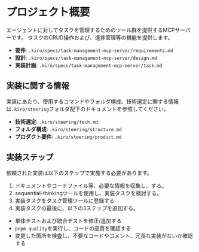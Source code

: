 # プロジェクト概要

エージェントに対してタスクを管理するためのツール群を提供するMCPサーバーです。
タスクのCRUD操作および、進捗管理等の機能を提供します。

- **要件**: `.kiro/specs/task-management-mcp-server/requirements.md`
- **設計**: `.kiro/specs/task-management-mcp-server/design.md`
- **実装計画**: `.kiro/specs/task-management-mcp-server/task.md`

## 実装に関する情報

実装にあたり、使用するコマンドやフォルダ構成、技術選定に関する情報は`.kiro/steering`フォルダ配下のドキュメントを参照してください。

- **技術選定**: `.kiro/steering/tech.md`
- **フォルダ構成**: `.kiro/steering/structure.md`
- **プロダクト要件**: `.kiro/steering/product.md`

## 実装ステップ

依頼された実装は以下のステップで実施する必要があります。

1. ドキュメントやコードファイル等、必要な情報を収集し、する。
2. sequential-thinkingツールを使用し、実装タスクを検討する。
3. 実装タスクをタスク管理ツールに登録する
4. 実装タスクの最後に、以下の3ステップを追加する。

- 単体テストおよび統合テストを修正/追加する
- `pnpm quality`を実行し、コードの品質を確認する
- 変更した箇所を検査し、不要なコードやコメント、冗長な実装がないか確認する
